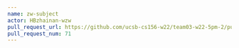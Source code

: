 ```yaml
---
name: zw-subject
actor: HBzhainan-wzw
pull_request_url: https://github.com/ucsb-cs156-w22/team03-w22-5pm-2/pull/71
pull_request_num: 71
---
```

